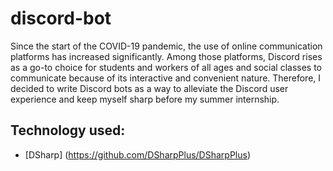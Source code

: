# discord-bot
Since the start of the COVID-19 pandemic, the use of online communication platforms has increased significantly. Among those platforms, Discord rises as a go-to choice for students and workers of all ages and social classes to communicate because of its interactive and convenient nature. Therefore, I decided to write Discord bots as a way to alleviate the Discord user experience and keep myself sharp before my summer internship.

## Technology used:
- [DSharp] (https://github.com/DSharpPlus/DSharpPlus)
